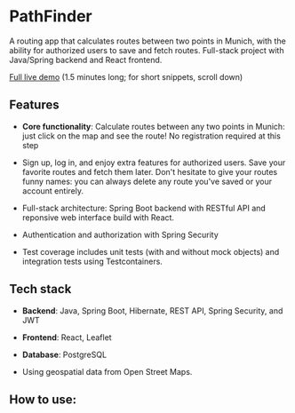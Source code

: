 # PathFinder
A routing app that calculates routes between two points in Munich, with the ability for authorized users to save and fetch routes. Full-stack project with Java/Spring backend and React frontend.

[Full live demo](https://drive.google.com/file/d/13mfo-F3DpDnAAeVAeVQ_nRgymCDDCgg0/view?usp=sharing) (1.5 minutes long; for short snippets, scroll down) 

## Features
- **Core functionality**: Calculate routes between any two points in Munich: just click on the map and see the route! No registration required at this step

- Sign up, log in, and enjoy extra features for authorized users. Save your favorite routes and fetch them later. Don't hesitate to give your routes funny names: you can always delete any route you've saved or your account entirely.
  
- Full-stack architecture: Spring Boot backend with RESTful API and reponsive web interface build with React.
  
- Authentication and authorization with Spring Security
  
- Test coverage includes unit tests (with and without mock objects) and integration tests using Testcontainers.

## Tech stack
- **Backend**: Java, Spring Boot, Hibernate, REST API, Spring Security, and JWT
  
- **Frontend**: React, Leaflet
  
- **Database**: PostgreSQL
  
- Using geospatial data from Open Street Maps.

## How to use:
